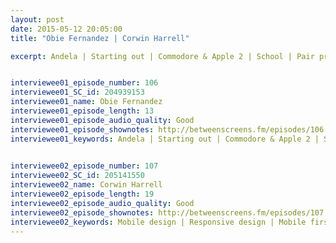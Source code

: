 ```yaml
---
layout: post
date: 2015-05-12 20:05:00
title: "Obie Fernandez | Corwin Harrell"

excerpt: Andela | Starting out | Commodore & Apple 2 | School | Pair programming | Coding setup | Daily routine | Personal trainer | Assistant | Bad boy | Learning stuff || Mobile design | Responsive design | Mobile first | Key content | Navigation | Multiple screens | Design process | Tools | Design patterns | iOS & Swift | Improving skills |


interviewee01_episode_number: 106
interviewee01_SC_id: 204939153 
interviewee01_name: Obie Fernandez  
interviewee01_episode_length: 13
interviewee01_episode_audio_quality: Good
interviewee01_episode_shownotes: http://betweenscreens.fm/episodes/106
interviewee01_keywords: Andela | Starting out | Commodore & Apple 2 | School | Pair programming | Coding setup | Daily routine | Personal trainer | Assistant | Bad boy | Learning stuff
 

interviewee02_episode_number: 107
interviewee02_SC_id: 205141550
interviewee02_name: Corwin Harrell
interviewee02_episode_length: 19
interviewee02_episode_audio_quality: Good
interviewee02_episode_shownotes: http://betweenscreens.fm/episodes/107
interviewee02_keywords: Mobile design | Responsive design | Mobile first | Key content | Navigation | Multiple screens | Design process | Tools | Design patterns | iOS & Swift | Improving skills |
---
```

